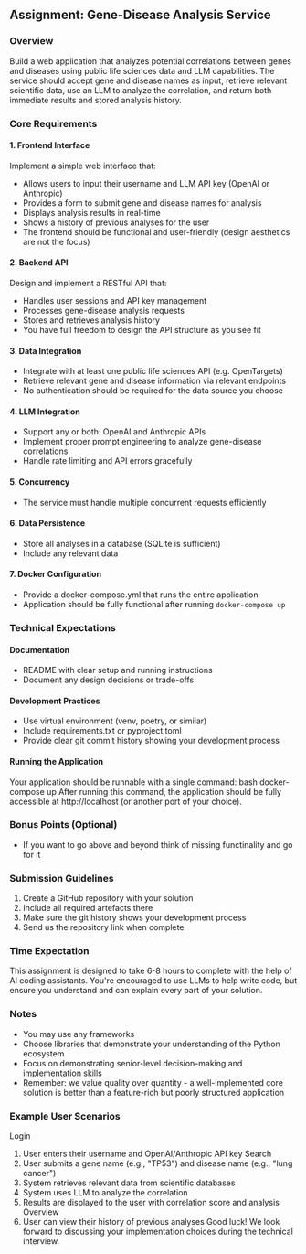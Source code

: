 ## Assignment: Gene-Disease Analysis Service
### Overview
Build a web application that analyzes potential correlations between genes and diseases using public life sciences data and LLM capabilities. The service should accept gene and disease names as input, retrieve relevant scientific data, use an LLM to analyze the correlation, and return both immediate results and stored analysis history.
### Core Requirements
#### 1. Frontend Interface
Implement a simple web interface that:
- Allows users to input their username and LLM API key (OpenAI or Anthropic)
- Provides a form to submit gene and disease names for analysis
- Displays analysis results in real-time
- Shows a history of previous analyses for the user
- The frontend should be functional and user-friendly (design aesthetics are not the focus)
#### 2. Backend API
Design and implement a RESTful API that:
- Handles user sessions and API key management
- Processes gene-disease analysis requests
- Stores and retrieves analysis history
- You have full freedom to design the API structure as you see fit
#### 3. Data Integration
- Integrate with at least one public life sciences API (e.g. OpenTargets)
- Retrieve relevant gene and disease information via relevant endpoints
- No authentication should be required for the data source you choose
#### 4. LLM Integration
- Support any or both: OpenAI and Anthropic APIs
- Implement proper prompt engineering to analyze gene-disease correlations
- Handle rate limiting and API errors gracefully
#### 5. Concurrency
- The service must handle multiple concurrent requests efficiently
#### 6. Data Persistence
- Store all analyses in a database (SQLite is sufficient)
- Include any relevant data
#### 7. Docker Configuration
- Provide a docker-compose.yml that runs the entire application
- Application should be fully functional after running `docker-compose up`
### Technical Expectations
#### Documentation
- README with clear setup and running instructions
- Document any design decisions or trade-offs
#### Development Practices
- Use virtual environment (venv, poetry, or similar)
- Include requirements.txt or pyproject.toml
- Provide clear git commit history showing your development process
#### Running the Application
Your application should be runnable with a single command: bash docker-compose up After running this command, the application should be fully accessible at http://localhost (or another port of your choice).
### Bonus Points (Optional)
- If you want to go above and beyond think of missing functinality and go for it
### Submission Guidelines
1. Create a GitHub repository with your solution
2. Include all required artefacts there
3. Make sure the git history shows your development process
4. Send us the repository link when complete
### Time Expectation
This assignment is designed to take 6-8 hours to complete with the help of AI coding assistants. You're encouraged to use LLMs to help write code, but ensure you understand and can explain every part of your solution.
### Notes
- You may use any frameworks
- Choose libraries that demonstrate your understanding of the Python ecosystem
- Focus on demonstrating senior-level decision-making and implementation skills
- Remember: we value quality over quantity - a well-implemented core solution is better than a
feature-rich but poorly structured application
### Example User Scenarios
Login
1. User enters their username and OpenAI/Anthropic API key Search
2. User submits a gene name (e.g., "TP53") and disease name (e.g., "lung cancer")
3. System retrieves relevant data from scientific databases
4. System uses LLM to analyze the correlation
5. Results are displayed to the user with correlation score and analysis
Overview
6. User can view their history of previous analyses
Good luck! We look forward to discussing your implementation choices during the technical interview.

